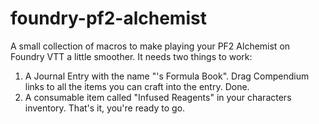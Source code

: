 # foundry-pf2-alchemist
A small collection of macros to make playing your PF2 Alchemist on Foundry VTT a little smoother.
It needs two things to work:
1. A Journal Entry with the name "<Your Character>'s Formula Book". Drag Compendium links to all the items you can craft into the entry. Done.
2. A consumable item called "Infused Reagents" in your characters inventory. 
That's it, you're ready to go.
